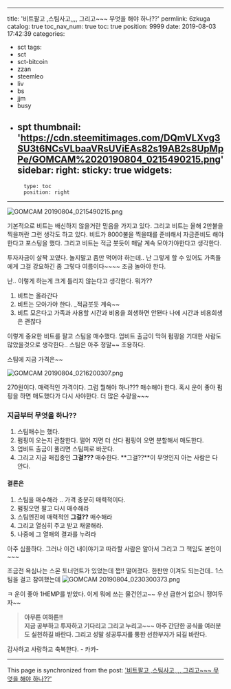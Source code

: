 
---
title: '비트팔고 ,스팀사고,,,, 그리고~~~ 무엇을 해야 하나??'
permlink: 6zkuga
catalog: true
toc_nav_num: true
toc: true
position: 9999
date: 2019-08-03 17:42:39
categories:
- sct
tags:
- sct
- sct-bitcoin
- zzan
- steemleo
- liv
- bs
- jjm
- busy
- spt
thumbnail: 'https://cdn.steemitimages.com/DQmVLXvg3SU3t6NCsVLbaaVRsUViEAs82s19AB2s8UpMpPe/GOMCAM%2020190804_0215490215.png'
sidebar:
    right:
        sticky: true
widgets:
    -
        type: toc
        position: right
---


![GOMCAM 20190804_0215490215.png](https://cdn.steemitimages.com/DQmVLXvg3SU3t6NCsVLbaaVRsUViEAs82s19AB2s8UpMpPe/GOMCAM%2020190804_0215490215.png)

기본적으로 비트는 배신하지 않을거란 믿음을 가지고 있다.
그리고 비트는 올해 2만불을 찍을꺼란 그런 생각도 하고 있다.
비트가 8000불을 찍을때를 준비해서 자금준비도 해야 한다고 
포스팅을 했다. 
그리고 비트는 적금 붓듯이 매달 계속 모아가야한다고 생각한다.

투자자금이 살짝 꼬였다. 
놀지말고 좀만 먹어야 하는데.. 
난 그렇게 할 수 있어도 가족들에게 그걸 강요하긴 좀 그렇다
여름이다~~~~ 조금 놀아야 한다. 


난.. 이렇게 하는게 크게 틀리지 않는다고 생각한다.
뭐가?? 
1. 비트는 올라간다
2. 비트는 모아가야 한다.  _적금붓듯 계속~~
3. 비트 모은다고 가족과 사용할 시간과 비용을 희생하면 안됀다
    나에 시간과 비용희생은 괜찮다


이렇게 중요한 비트를 팔고
스팀을 매수했다.  업비트 출금이 막혀 펌핑을 기대한 사람도
많았을것으로 생각한다..  스팀은 아주 정말~~ 조용하다.

스팀에 지금 가격은~~

![GOMCAM 20190804_0216200307.png](https://cdn.steemitimages.com/DQmRBZRYU9VzDLjfFEmc69BBdsY9tEGfgu6M4ravLJZ6Mek/GOMCAM%2020190804_0216200307.png)

270원이다.  매력적인 가격이다. 
그럼 뭘해야 하나??? 매수해야 한다. 
혹시 운이 좋아 펌핑을 하면 매도했다가 다시 사야한다.
더 많은 수량을~~~  

### 지금부터 무엇을 하나??
1. 스팀매수는 했다. 
2. 펌핑이 오는지 관찰한다.  떨어 지면 더 산다
     펌핑이 오면 분할해서 매도한다. 
3. 업비트 출금이 풀리면 스팀피로 바꾼다.
4. 그리고 지금 매집중인 **그걸???**  매수한다.
     **그걸??**이 무엇인지 아는 사람은 다 안다.  



#### 결론은
1. 스팀을 매수해라 .. 가격 충분히 매력적이다.
2. 펌핑오면 팔고 다시 매수해라
3. 스팀엔진에 매력적인 **그걸??** 매수해라
4. 그리고 열심히 주고 받고 채굴해라.
5. 나중에 그 열매의 결과를 누려라

아주 심플하다.  그러나 이건 내이야기고 따라할 사람은 알아서
그리고 그 책임도 본인이~~~

조금전 욕심나는 스몬 토너먼트가 있었는데 쩝!! 
떨어졌다. 한판만 이겨도 되는건데.. 1스팀을 걸고 참여했는데
![GOMCAM 20190804_0230300373.png](https://cdn.steemitimages.com/DQmfNbqU8K6Nvnmh5HmGV2KAG21tFiK6b1UsZjsEzaxPUuC/GOMCAM%2020190804_0230300373.png)

ㅋ 운이 좋아 1HEMP를 받았다.  이게 뭐에 쓰는 물건인고~~
우선 급한거 없으니  쟁여두자~~

>**아무튼 여하튼!!  
지금 공부하고 투자하고 기다리고 그리고 누리고~~~
아주 간단한 공식을 여러분도 실천하길 바란다.
그리고 성말 성공투자를 통한 선한부자가 되길 바란다.**

감사하고 사랑하고 축복한다. - 카카-

- - -

This page is synchronized from the post: ['비트팔고 ,스팀사고,,,, 그리고~~~ 무엇을 해야 하나??'](https://steemit.com/@kibumh/6zkuga)
